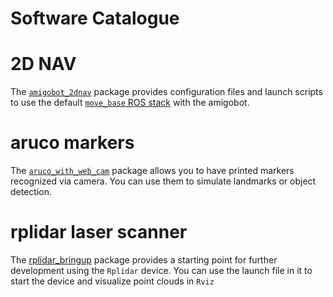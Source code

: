 # Software Catalogue



# 2D NAV

The
[`amigobot_2dnav`](../src/amigobot_2dnav)
package provides configuration files and launch scripts to use the default
[`move_base` ROS stack](http://wiki.ros.org/move_base)
with the amigobot.



# aruco markers

The
[`aruco_with_web_cam`](../src/aruco_with_web_cam)
package allows you to have printed markers recognized via camera.
You can use them to simulate landmarks or object detection.

# rplidar laser scanner

The [rplidar_bringup](../src/rplidar_bringup) package provides a starting point for further development using the `Rplidar` device. You can use the launch file in it to start the device and visualize point clouds in `Rviz`
